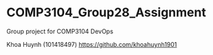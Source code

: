 # COMP3104_Group28_Assignment
Group project for COMP3104 DevOps

Khoa Huynh (101418497) https://github.com/khoahuynh1901
